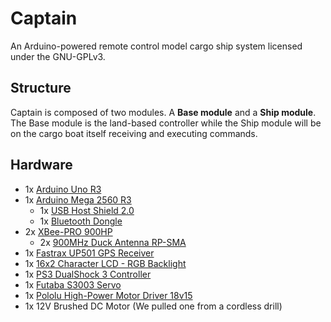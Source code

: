 Captain
=======

An Arduino-powered remote control model cargo ship system licensed under the GNU-GPLv3.

Structure
---------
Captain is composed of two modules. A **Base module** and a **Ship module**. The Base module is the land-based controller while the Ship module will be on the cargo boat itself receiving and executing commands.

Hardware
--------
* 1x [Arduino Uno R3][ArduinoUno]
* 1x [Arduino Mega 2560 R3][ArduinoMega]
  * 1x [USB Host Shield 2.0][HostShield]
  * 1x [Bluetooth Dongle][BTD]
* 2x [XBee-PRO 900HP][XBee]
  * 2x [900MHz Duck Antenna RP-SMA][900MHz]
* 1x [Fastrax UP501 GPS Receiver][GPS]
* 1x [16x2 Character LCD - RGB Backlight][LCD]
* 1x [PS3 DualShock 3 Controller][DS3]
* 1x [Futaba S3003 Servo][S3003]
* 1x [Pololu High-Power Motor Driver 18v15][PololuDriver]
* 1x 12V Brushed DC Motor (We pulled one from a cordless drill)


[ArduinoUno]: https://www.sparkfun.com/products/11021
[ArduinoMega]: https://www.sparkfun.com/products/11061
[HostShield]: http://www.circuitsathome.com/products-page/arduino-shields/usb-host-shield-2-0-for-arduino
[BTD]: http://www.amazon.com/dp/B0085BPPGA
[XBee]: http://www.digi.com/products/wireless-wired-embedded-solutions/zigbee-rf-modules/point-multipoint-rfmodules/xbee-pro-900hp
[900MHz]: https://www.sparkfun.com/products/9143
[GPS]: https://www.sparkfun.com/products/10702
[LCD]: https://www.sparkfun.com/products/10862
[DS3]: http://www.amazon.com/dp/B0015AARJI
[S3003]: http://www.gpdealera.com/cgi-bin/wgainf100p.pgm?I=FUTM0031
[PololuDriver]: http://www.pololu.com/catalog/product/755

